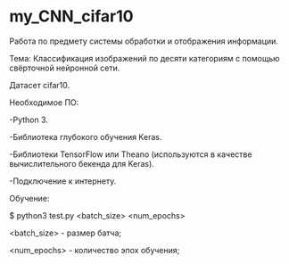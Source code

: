 # my_CNN_cifar10
Работа по предмету системы обработки и отображения информации.

Тема: Классификация изображений по десяти категориям с помощью свёрточной нейронной сети.

Датасет cifar10.

Необходимое ПО:

-Python 3.

-Библиотека глубокого обучения Keras.

-Библиотеки TensorFlow или Theano (используются в качестве вычислительного бекенда для Keras).

-Подключение к интернету.

Обучение:

$ python3 test.py <batch_size> <num_epochs>

<batch_size> - размер батча;

<num_epochs> - количество эпох обучения;

